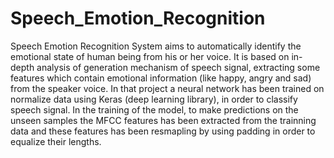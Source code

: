 # Speech_Emotion_Recognition
Speech Emotion Recognition System aims to automatically identify the emotional state of human being from his or her
voice. It is based on in-depth analysis of generation mechanism of speech signal, extracting some features which contain
emotional information (like happy, angry and sad) from the speaker voice. In that project a neural network has been
trained on normalize data using Keras (deep learning library), in order to classify speech signal.
In the training of the model, to make predictions on the unseen samples the MFCC features has been extracted from the trainning
data and these features has been resmapling by using padding in order to equalize their lengths.
